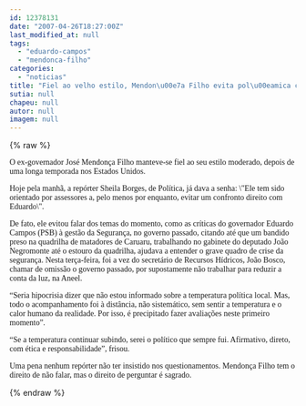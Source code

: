 ```yaml
---
id: 12378131
date: "2007-04-26T18:27:00Z"
last_modified_at: null
tags:
  - "eduardo-campos"
  - "mendonca-filho"
categories:
  - "noticias"
title: "Fiel ao velho estilo, Mendon\u00e7a Filho evita pol\u00eamica com Eduardo Campos"
sutia: null
chapeu: null
autor: null
imagem: null
---
```

{% raw %}
<p><P><FONT face=Verdana>O ex-governador José Mendonça Filho manteve-se fiel ao seu estilo moderado, depois de uma longa temporada nos Estados Unidos.</FONT></P></p>
<p><P><FONT face=Verdana>Hoje pela manhã, a repórter Sheila Borges, de Política, já dava a senha: \"Ele tem sido orientado por assessores a, pelo menos por enquanto, evitar um confronto direito com Eduardo\". </FONT></P></p>
<p><P><FONT face=Verdana>De fato, ele evitou falar dos temas do momento, como as críticas do governador Eduardo Campos (PSB) à gestão da Segurança, no governo passado, citando até que um bandido preso na quadrilha de matadores de Caruaru, trabalhando no gabinete do deputado João Negromonte até o estouro da quadrilha, ajudava a entender o grave quadro de crise da segurança. Nesta terça-feira, foi a vez do secretário de Recursos Hídricos, João Bosco, chamar de omissão o governo passado, por supostamente não trabalhar para reduzir a conta da luz, na Aneel.</FONT></P></p>
<p><P><FONT face=Verdana>“Seria hipocrisia dizer que não estou informado sobre a temperatura política local. Mas, todo o acompanhamento foi à distância, não sistemático, sem sentir a temperatura e o calor humano da realidade. Por isso, é precipitado fazer avaliações neste primeiro momento”.</FONT></P></p>
<p><P><FONT face=Verdana>“Se a temperatura continuar subindo, serei o político que sempre fui. Afirmativo, direto, com ética e responsabilidade”, frisou.</FONT></P></p>
<p><P><FONT face=Verdana>Uma pena nenhum repórter não ter insistido nos questionamentos. Mendonça Filho tem o direito de não falar, mas o direito de perguntar é sagrado. </FONT></P> </p>
{% endraw %}